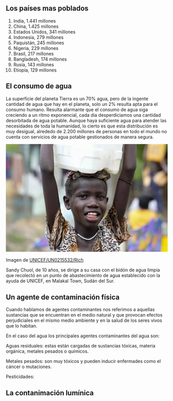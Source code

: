 
## Los países mas poblados

  1. India, 1.441 millones 
  2. China, 1.425 millones
  3. Estados Unidos, 341 millones
  4. Indonesia, 279 millones
  5. Paquistán, 245 millones
  6. Nigeria, 229 millones
  7. Brasil, 217 millones
  8. Bangladesh, 174 millones
  9. Rusia, 143 millones
  10. Etiopía, 129 millones

## El consumo de agua

La superficie del planeta Tierra es un 70% agua, pero de la ingente cantidad de agua que hay en el planeta, solo un 2% resulta apta para el consumo humano. Resulta alarmante que el consumo de agua siga creciendo a un ritmo exponencial, cada dia desperdiciamos una cantidad desorbitada de agua potable. Aunque haya suficiente agua para atender las necesidades de toda la humanidad, lo cierto es que esta distribución es muy desigual, alrededo de 2.200 millones de personas en todo el mundo no cuenta con servicios de agua potable gestionados de manera segura.

![img](img/img5.jpg)

Imagen de [UNICEF/UN0215532/Rich](https://www.unicef.org/es/comunicados-prensa/1-de-cada-3-personas-en-el-mundo-no-tiene-acceso-a-agua-potable)

Sandy Chuol, de 10 años, se dirige a su casa con el bidón de agua limpia que recolectó en un punto de abastecimiento de agua establecido con la ayuda de UNICEF, en Malakal Town, Sudán del Sur.


##  Un agente de contaminación física

Cuando hablamos de agentes contaminantes nos referimos a aquellas sustancias que se encuentran en el medio natural y que provocan efectos perjudiciales en el mismo medio ambiente y en la salud de los seres vivos que lo habitan. 
 
 En el caso del agua los principales agentes contaminantes del agua son:

Aguas residuales: estas están cargadas de sustancias tóxicas, materia orgánica, metales pesados o químicos.


Metales pesados: son muy tóxicos y pueden inducir enfermades como el cáncer o mutaciones.


Pesticidades: 
## La contanimación lumínica
